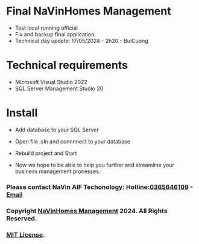 # Final NaVinHomes Management
* Test local running official
* Fix and backup final application
* Technical day update: 17/05/2024 - 2h20 - BuiCuong

# Technical requirements
* Microsoft Visual Studio 2022
* SQL Server Management Studio 20

# Install
* Add database to your SQL Server
* Open file .sln and connnnect to your database
* Rebuild project and Start

* Now we hope to be able to help you further and streamline your business management processes.
### Please contact NaVin AIF Techonology: Hotline:[0365646109](0365646109) - [Email](ngoctuanvinh1332@gmail.com)
### Copyright [NaVinHomes Management](https://github.com/kyoo-147/HotelManagement_NaVinHomes) 2024. All Rights Reserved.
### [MIT License](https://opensource.org/licenses/MIT).
